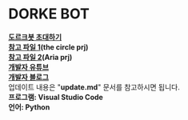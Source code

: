 # DORKE BOT
<b>[도르크봇 초대하기](https://discord.com/api/oauth2/authorize?client_id=702477692402008094&permissions=8&scope=bot)</b>
<b><br>[참고 파일 1](https://github.com/Ryzen72700/thecircle_prj/blob/master/tc_github.py)(the circle prj)</b></br>
<b>[참고 파일 2](https://github.com/Ryzen72700/DISCORDPY_Aria/blob/master/Aria_Public.py)(Aria prj)</b></br>
<b>[개발자 유튜브](https://www.youtube.com/channel/UC1v2JDiftMw7epyndnVA_Bg)</br></b>
<b>[개발자 블로그](https://blog.naver.com/idoyun027)</b><br/>
업데이트 내용은 "<b>update.md</b>" 문서를 참고하시면 됩니다.<br/>
<b>프로그램: Visual Studio Code</b><br/>
<b>언어: Python</b><br/>
